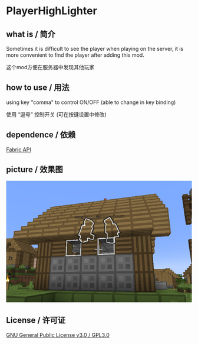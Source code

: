 # PlayerHighLighter

## what is / 简介

Sometimes it is difficult to see the player when playing on the server, it is more convenient to find the player after adding this mod.

这个mod方便在服务器中发现其他玩家
## how to use / 用法

using key "comma" to control ON/OFF (able to change in key binding)

使用 “逗号” 控制开关 (可在按键设置中修改)
## dependence / 依赖

[Fabric API](https://github.com/FabricMC/fabric)

## picture / 效果图

![](docs/1.png)


## License / 许可证

[GNU General Public License v3.0 / GPL3.0](LICENSE)

